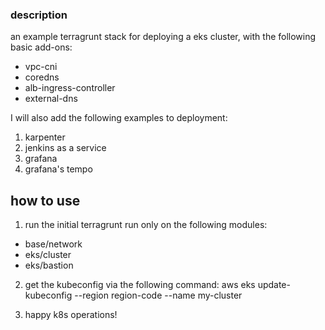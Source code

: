 ### description

an example terragrunt stack for deploying a eks cluster, with the following basic add-ons:
* vpc-cni
* coredns
* alb-ingress-controller
* external-dns

I will also add the following examples to deployment:
1. karpenter
2. jenkins as a service
3. grafana
4. grafana's tempo


## how to use
1. run the initial terragrunt run only on the following modules:
* base/network
* eks/cluster
* eks/bastion

2. get the kubeconfig via the following command:
aws eks update-kubeconfig --region region-code --name my-cluster

3. happy k8s operations!

